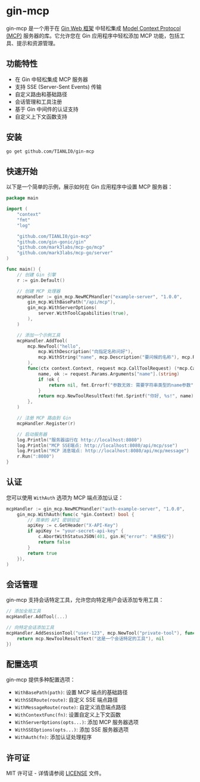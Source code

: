 # gin-mcp

gin-mcp 是一个用于在 [Gin Web 框架](https://github.com/gin-gonic/gin) 中轻松集成 [Model Context Protocol (MCP)](https://github.com/mark3labs/mcp-go) 服务器的库。它允许您在 Gin 应用程序中轻松添加 MCP 功能，包括工具、提示和资源管理。

## 功能特性

- 在 Gin 中轻松集成 MCP 服务器
- 支持 SSE (Server-Sent Events) 传输
- 自定义路由和基础路径
- 会话管理和工具注册
- 基于 Gin 中间件的认证支持
- 自定义上下文函数支持

## 安装

```bash
go get github.com/TIANLI0/gin-mcp
```

## 快速开始

以下是一个简单的示例，展示如何在 Gin 应用程序中设置 MCP 服务器：

```go
package main

import (
    "context"
    "fmt"
    "log"

    "github.com/TIANLI0/gin-mcp"
    "github.com/gin-gonic/gin"
    "github.com/mark3labs/mcp-go/mcp"
    "github.com/mark3labs/mcp-go/server"
)

func main() {
    // 创建 Gin 引擎
    r := gin.Default()

    // 创建 MCP 处理器
    mcpHandler := gin_mcp.NewMCPHandler("example-server", "1.0.0",
        gin_mcp.WithBasePath("/api/mcp"),
        gin_mcp.WithServerOptions(
            server.WithToolCapabilities(true),
        ),
    )

    // 添加一个示例工具
    mcpHandler.AddTool(
        mcp.NewTool("hello",
            mcp.WithDescription("向指定名称问好"),
            mcp.WithString("name", mcp.Description("要问候的名称"), mcp.Required()),
        ),
        func(ctx context.Context, request mcp.CallToolRequest) (*mcp.CallToolResult, error) {
            name, ok := request.Params.Arguments["name"].(string)
            if !ok {
                return nil, fmt.Errorf("参数无效: 需要字符串类型的name参数")
            }
            return mcp.NewToolResultText(fmt.Sprintf("你好, %s!", name)), nil
        },
    )

    // 注册 MCP 路由到 Gin
    mcpHandler.Register(r)

    // 启动服务器
    log.Println("服务器运行在 http://localhost:8080")
    log.Println("MCP SSE端点: http://localhost:8080/api/mcp/sse")
    log.Println("MCP 消息端点: http://localhost:8080/api/mcp/message")
    r.Run(":8080")
}
```

## 认证

您可以使用 `WithAuth` 选项为 MCP 端点添加认证：

```go
mcpHandler := gin_mcp.NewMCPHandler("auth-example-server", "1.0.0",
    gin_mcp.WithAuth(func(c *gin.Context) bool {
        // 简单的 API 密钥验证
        apiKey := c.GetHeader("X-API-Key")
        if apiKey != "your-secret-api-key" {
            c.AbortWithStatusJSON(401, gin.H{"error": "未授权"})
            return false
        }
        return true
    }),
)
```

## 会话管理

gin-mcp 支持会话特定工具，允许您向特定用户会话添加专用工具：

```go
// 添加全局工具
mcpHandler.AddTool(...)

// 向特定会话添加工具
mcpHandler.AddSessionTool("user-123", mcp.NewTool("private-tool"), func(ctx context.Context, req mcp.CallToolRequest) (*mcp.CallToolResult, error) {
    return mcp.NewToolResultText("这是一个会话特定的工具"), nil
})
```

## 配置选项

gin-mcp 提供多种配置选项：

- `WithBasePath(path)`: 设置 MCP 端点的基础路径
- `WithSSERoute(route)`: 自定义 SSE 端点路径 
- `WithMessageRoute(route)`: 自定义消息端点路径
- `WithContextFunc(fn)`: 设置自定义上下文函数
- `WithServerOptions(opts...)`: 添加 MCP 服务器选项
- `WithSSEOptions(opts...)`: 添加 SSE 服务器选项
- `WithAuth(fn)`: 添加认证处理程序

## 许可证

MIT 许可证 - 详情请参阅 [LICENSE](LICENSE) 文件。